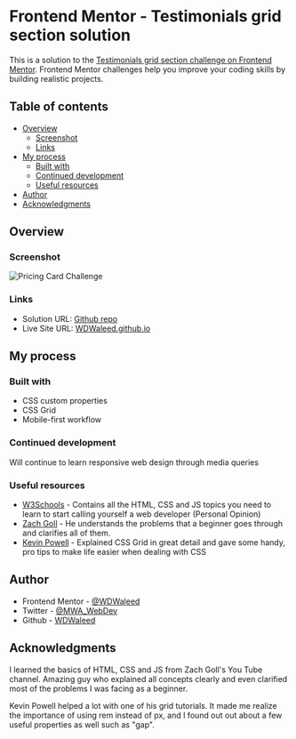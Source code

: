 # Frontend Mentor - Testimonials grid section solution

This is a solution to the [Testimonials grid section challenge on Frontend Mentor](https://www.frontendmentor.io/challenges/testimonials-grid-section-Nnw6J7Un7). Frontend Mentor challenges help you improve your coding skills by building realistic projects. 

## Table of contents

- [Overview](#overview)
  - [Screenshot](#screenshot)
  - [Links](#links)
- [My process](#my-process)
  - [Built with](#built-with)
  - [Continued development](#continued-development)
  - [Useful resources](#useful-resources)
- [Author](#author)
- [Acknowledgments](#acknowledgments)


## Overview
### Screenshot

![Pricing Card Challenge](Screenshot)


### Links

- Solution URL: [Github repo](https://your-solution-url.com)
- Live Site URL: [WDWaleed.github.io](https://your-live-site-url.com)

## My process

### Built with

- CSS custom properties
- CSS Grid
- Mobile-first workflow

### Continued development

Will continue to learn responsive web design through media queries

### Useful resources

- [W3Schools](https://www.w3schools.com/) - Contains all the HTML, CSS and JS topics you need to learn to start calling yourself a web developer (Personal Opinion)
- [Zach Goll](https://www.youtube.com/@zachgoll) - He understands the problems that a beginner goes through and clarifies all of them.
- [Kevin Powell](https://www.youtube.com/@KevinPowell) - Explained CSS Grid in great detail and gave some handy, pro tips to make life easier when dealing with CSS


## Author

- Frontend Mentor - [@WDWaleed](https://www.frontendmentor.io/profile/WDWaleed)
- Twitter - [@MWA_WebDev](https://twitter.com/MWA_WebDev)
- Github - [WDWaleed](https://www.youtube.com/@KevinPowell)

## Acknowledgments

I learned the basics of HTML, CSS and JS from Zach Goll's You Tube channel. Amazing guy who explained all concepts clearly and even clarified most of the problems I was facing as a beginner.

Kevin Powell helped a lot with one of his grid tutorials. It made me realize the importance of using rem instead of px, and I found out out about a few useful properties as well such as "gap".

